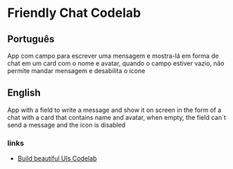 # Friendly Chat Codelab
## Português 
App com campo para escrever uma mensagem e mostra-lá em forma de chat em um card 
com o nome e avatar, quando o campo estiver vazio, não permite mandar mensagem e
desabilita o icone
## English
App with a field to write a message and show it on screen in the form of a chat with 
a card that contains name and avatar, when empty, the field can´t send a message 
and the icon is disabled
### links
- [Build beautiful UIs Codelab](https://codelabs.developers.google.com/codelabs/flutter?hl=pt_br&authuser=0&continue=https%3A%2F%2Fcodelabs.developers.google.com%2F%3Fhl%3Dpt_br%26authuser%3D0%26cat%3Dflutter%230#0)